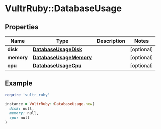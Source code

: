 # VultrRuby::DatabaseUsage

## Properties

| Name | Type | Description | Notes |
| ---- | ---- | ----------- | ----- |
| **disk** | [**DatabaseUsageDisk**](DatabaseUsageDisk.md) |  | [optional] |
| **memory** | [**DatabaseUsageMemory**](DatabaseUsageMemory.md) |  | [optional] |
| **cpu** | [**DatabaseUsageCpu**](DatabaseUsageCpu.md) |  | [optional] |

## Example

```ruby
require 'vultr_ruby'

instance = VultrRuby::DatabaseUsage.new(
  disk: null,
  memory: null,
  cpu: null
)
```

